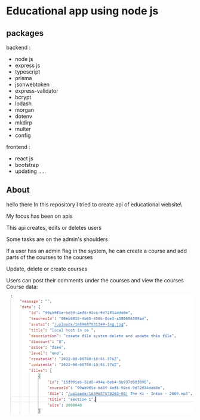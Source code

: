 # Educational app using node js


## packages 
backend : 

- node js 
- express js 
- typescript 
- prisma 
- jsonwebtoken 
- express-validator 
- bcrypt 
- lodash 
- morgan 
- dotenv 
- mkdirp 
- multer 
- config 

frontend : 

- react js 
- bootstrap 
- updating ..... 

## About 



hello there 
In this repository I tried to create api of educational website\

My focus has been on apis

This api creates, edits or deletes users

Some tasks are on the admin's shoulders

If a user has an admin flag in the system, he can create a course and add parts of the courses to the courses

Update, delete or create courses

Users can post their comments under the courses and view the courses
Course data:

![alt text](./files/courseData.PNG)
